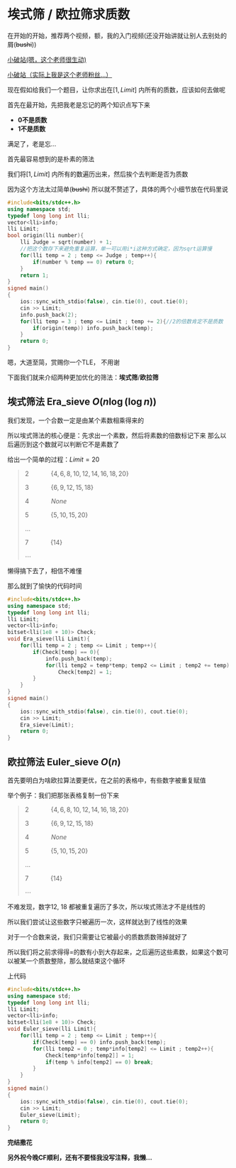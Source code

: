 # 埃式筛 / 欧拉筛求质数

在开始的开始，推荐两个视频，额，我的入门视频(还没开始讲就让别人去别处的屑(~~bushi~~))

[小破站(嗯，这个老师很生动)](https://www.bilibili.com/video/BV1hR4y1u7e1?t=1149.0)

[小破站（实际上我是这个老师粉丝...）](https://www.bilibili.com/video/BV1kG411u7Ze?t=530.5)

现在假如给我们一个题目，让你求出在$[1,Limit]$ 内所有的质数，应该如何去做呢

首先在最开始，先把我老是忘记的两个知识点写下来

* **0不是质数**
* **1不是质数**

满足了，老是忘...

首先最容易想到的是朴素的筛法

我们将$[1,Limit]$ 内所有的数遍历出来，然后挨个去判断是否为质数

因为这个方法太过简单(~~bushi~~) 所以就不赘述了，具体的两个小细节放在代码里说

```c++
#include<bits/stdc++.h>
using namespace std;
typedef long long int lli;
vector<lli>info;
lli Limit;
bool origin(lli number){
    lli Judge = sqrt(number) + 1;
    //把这个数存下来避免重复运算，单一可以用i*i这种方式确定，因为sqrt运算慢
    for(lli temp = 2 ; temp <= Judge ; temp++){
        if(number % temp == 0) return 0;
    }
    return 1;
}
signed main()
{
    ios::sync_with_stdio(false), cin.tie(0), cout.tie(0);
    cin >> Limit;
    info.push_back(2);
    for(lli temp = 3 ; temp <= Limit ; temp += 2){//2的倍数肯定不是质数
        if(origin(temp)) info.push_back(temp);
    }
    return 0;
}
```

嗯，大道至简，赏赐你一个TLE， 不用谢

下面我们就来介绍两种更加优化的筛法：**埃式筛**/**欧拉筛**

## 埃式筛法 Era_sieve     $O(n\log(\log n))$

我们发现，一个合数一定是由某个素数相乘得来的

所以埃式筛法的核心便是：先求出一个素数，然后将素数的倍数标记下来
那么以后遍历到这个数就可以判断它不是素数了

给出一个简单的过程：$Limit = 20$ 

> $2\quad\quad\quad\{4,6,8,10,12,14,16,18,20\}$
>
> $3\quad\quad\quad\{6,9,12,15,18\}$
>
> $4\quad\quad\quad None$
>
> $5\quad\quad\quad\{5,10,15,20\}$
>
> $\dots$
>
> $7\quad\quad\quad\{14\}$
>
> $\cdots$

懒得搞下去了，相信不难懂

那么就到了愉快的代码时间

```c++
#include<bits/stdc++.h>
using namespace std;
typedef long long int lli;
lli Limit;
vector<lli>info;
bitset<lli(1e8 + 10)> Check;
void Era_sieve(lli Limit){
    for(lli temp = 2 ; temp <= Limit ; temp++){
        if(Check[temp] == 0){
            info.push_back(temp);
            for(lli temp2 = temp*temp; temp2 <= Limit ; temp2 += temp)
                Check[temp2] = 1;
        }
    }
}
signed main()
{
    ios::sync_with_stdio(false), cin.tie(0), cout.tie(0);
    cin >> Limit;
    Era_sieve(Limit);
    return 0;
}
```

## 欧拉筛法 Euler_sieve    $O(n)$

首先要明白为啥欧拉算法要更优，在之前的表格中，有些数字被重复赋值

举个例子：我们把那张表格复制一份下来

> $2\quad\quad\quad\{4,6,8,10,12,14,16,18,20\}$
>
> $3\quad\quad\quad\{6,9,12,15,18\}$
>
> $4\quad\quad\quad None$
>
> $5\quad\quad\quad\{5,10,15,20\}$
>
> $\dots$
>
> $7\quad\quad\quad\{14\}$
>
> $\cdots$


不难发现，数字$12$, $18$ 都被重复遍历了多次，所以埃式筛法才不是线性的

所以我们尝试让这些数字只被遍历一次，这样就达到了线性的效果

对于一个合数来说，我们只需要让它被最小的质数质数筛掉就好了

所以我们将之前求得得=的数有小到大存起来，之后遍历这些素数，如果这个数可以被某一个质数整除，那么就结束这个循环

上代码

```c++
#include<bits/stdc++.h>
using namespace std;
typedef long long int lli;
lli Limit;
vector<lli>info;
bitset<lli(1e8 + 10)> Check;
void Euler_sieve(lli Limit){
    for(lli temp = 2 ; temp <= Limit ; temp++){
        if(Check[temp] == 0) info.push_back(temp);
        for(lli temp2 = 0 ; temp*info[temp2] <= Limit ; temp2++){
            Check[temp*info[temp2]] = 1;
            if(temp % info[temp2] == 0) break;
        }
    }
}
signed main()
{
    ios::sync_with_stdio(false), cin.tie(0), cout.tie(0);
    cin >> Limit;
    Euler_sieve(Limit);
    return 0;
}
```

**完结撒花**

**另外祝今晚CF顺利，还有不要怪我没写注释，我懒...**